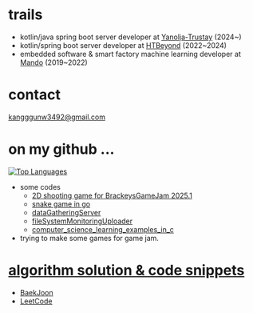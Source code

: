 # trails
- kotlin/java spring boot server developer at [Yanolja-Trustay](https://www.trustay.me/) (2024~)
- kotlin/spring boot server developer at [HTBeyond](https://htbeyond.com/) (2022~2024)  
- embedded software & smart factory machine learning developer at [Mando](https://www.hlmando.com/ko/main.do) (2019~2022)

# contact  
kangggunw3492@gmail.com

# on my github ...
[![Top Languages](https://github-readme-stats.vercel.app/api/top-langs/?username=r3g492&langs_count=8&hide=java,jupyter%20notebook&layout=compact&theme=onedark&border_color=333333&custom_title=Most%20Used%20Languages%20%28GitHub%29)](https://github.com/r3g492)
- some codes
    - [2D shooting game for BrackeysGameJam 2025.1](https://github.com/r3g492/brackeysGameJam)
    - [snake game in go](https://github.com/r3g492/helloGame)
    - [dataGatheringServer](https://github.com/r3g492/dataGatherer)
    - [fileSystemMonitoringUploader](https://github.com/r3g492/S3FileUpload)
    - [computer_science_learning_examples_in_c](https://github.com/r3g492/cs_examples)
- trying to make some games for game jam.

# [algorithm solution & code snippets](https://r3g492.github.io/skills-github-pages/)
- [BaekJoon](https://www.acmicpc.net/user/kangggunw3492)
- [LeetCode](https://leetcode.com/u/R3g492/)
